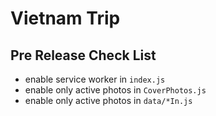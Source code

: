 # Vietnam Trip

## Pre Release Check List

- enable service worker in `index.js`
- enable only active photos in `CoverPhotos.js`
- enable only active photos in `data/*In.js`
